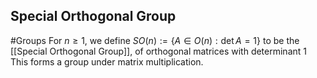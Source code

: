 ## Special Orthogonal Group
#Groups 
For $n \geq 1$, we define $S O(n):=\{A \in O(n): \operatorname{det} A=1\}$ to be the [[Special Orthogonal Group]], of orthogonal matrices with determinant 1 This forms a group under matrix multiplication.